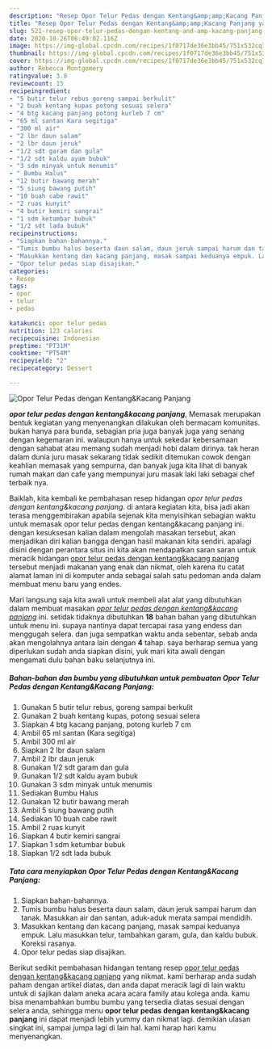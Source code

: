 ```yaml
---
description: "Resep Opor Telur Pedas dengan Kentang&amp;amp;Kacang Panjang yang Enak Banget"
title: "Resep Opor Telur Pedas dengan Kentang&amp;amp;Kacang Panjang yang Enak Banget"
slug: 521-resep-opor-telur-pedas-dengan-kentang-and-amp-kacang-panjang-yang-enak-banget
date: 2020-10-26T06:49:02.116Z
image: https://img-global.cpcdn.com/recipes/1f0717de36e3bb45/751x532cq70/opor-telur-pedas-dengan-kentangkacang-panjang-foto-resep-utama.jpg
thumbnail: https://img-global.cpcdn.com/recipes/1f0717de36e3bb45/751x532cq70/opor-telur-pedas-dengan-kentangkacang-panjang-foto-resep-utama.jpg
cover: https://img-global.cpcdn.com/recipes/1f0717de36e3bb45/751x532cq70/opor-telur-pedas-dengan-kentangkacang-panjang-foto-resep-utama.jpg
author: Rebecca Montgomery
ratingvalue: 3.8
reviewcount: 15
recipeingredient:
- "5 butir telur rebus goreng sampai berkulit"
- "2 buah kentang kupas potong sesuai selera"
- "4 btg kacang panjang potong kurleb 7 cm"
- "65 ml santan Kara segitiga"
- "300 ml air"
- "2 lbr daun salam"
- "2 lbr daun jeruk"
- "1/2 sdt garam dan gula"
- "1/2 sdt kaldu ayam bubuk"
- "3 sdm minyak untuk menumis"
- " Bumbu Halus"
- "12 butir bawang merah"
- "5 siung bawang putih"
- "10 buah cabe rawit"
- "2 ruas kunyit"
- "4 butir kemiri sangrai"
- "1 sdm ketumbar bubuk"
- "1/2 sdt lada bubuk"
recipeinstructions:
- "Siapkan bahan-bahannya."
- "Tumis bumbu halus beserta daun salam, daun jeruk sampai harum dan tanak. Masukkan air dan santan, aduk-aduk merata sampai mendidih."
- "Masukkan kentang dan kacang panjang, masak sampai keduanya empuk. Lalu masukkan telur, tambahkan garam, gula, dan kaldu bubuk. Koreksi rasanya."
- "Opor telur pedas siap disajikan."
categories:
- Resep
tags:
- opor
- telur
- pedas

katakunci: opor telur pedas 
nutrition: 123 calories
recipecuisine: Indonesian
preptime: "PT31M"
cooktime: "PT54M"
recipeyield: "2"
recipecategory: Dessert

---
```



![Opor Telur Pedas dengan Kentang&amp;Kacang Panjang](https://img-global.cpcdn.com/recipes/1f0717de36e3bb45/751x532cq70/opor-telur-pedas-dengan-kentangkacang-panjang-foto-resep-utama.jpg)

<b><i>opor telur pedas dengan kentang&amp;kacang panjang</i></b>, Memasak merupakan bentuk kegiatan yang menyenangkan dilakukan oleh bermacam komunitas. bukan hanya para bunda, sebagian pria juga banyak juga yang senang dengan kegemaran ini. walaupun hanya untuk sekedar kebersamaan dengan sahabat atau memang sudah menjadi hobi dalam dirinya. tak heran dalam dunia juru masak sekarang tidak sedikit ditemukan cowok dengan keahlian memasak yang sempurna, dan banyak juga kita lihat di banyak rumah makan dan cafe yang mempunyai juru masak laki laki sebagai chef terbaik nya.

Baiklah, kita kembali ke pembahasan resep hidangan <i>opor telur pedas dengan kentang&amp;kacang panjang</i>. di antara kegiatan kita, bisa jadi akan terasa menggembirakan apabila sejenak kita menyisihkan sebagian waktu untuk memasak opor telur pedas dengan kentang&amp;kacang panjang ini. dengan kesuksesan kalian dalam mengolah masakan tersebut, akan menjadikan diri kalian bangga dengan hasil makanan kita sendiri. apalagi disini dengan perantara situs ini kita akan mendapatkan saran saran untuk meracik hidangan <u>opor telur pedas dengan kentang&amp;kacang panjang</u> tersebut menjadi makanan yang enak dan nikmat, oleh karena itu catat alamat laman ini di komputer anda sebagai salah satu pedoman anda dalam membuat menu baru yang endes.




Mari langsung saja kita awali untuk membeli alat alat yang dibutuhkan dalam membuat masakan <u><i>opor telur pedas dengan kentang&amp;kacang panjang</i></u> ini. setidak tidaknya dibutuhkan <b>18</b> bahan bahan yang dibutuhkan untuk menu ini. supaya nantinya dapat tercapai rasa yang endess dan menggugah selera. dan juga sempatkan waktu anda sebentar, sebab anda akan mengolahnya antara lain dengan <b>4</b> tahap. saya berharap semua yang diperlukan sudah anda siapkan disini, yuk mari kita awali dengan mengamati dulu bahan baku selanjutnya ini.

<!--inarticleads1-->

##### Bahan-bahan dan bumbu yang dibutuhkan untuk pembuatan Opor Telur Pedas dengan Kentang&amp;Kacang Panjang:

1. Gunakan 5 butir telur rebus, goreng sampai berkulit
1. Gunakan 2 buah kentang kupas, potong sesuai selera
1. Siapkan 4 btg kacang panjang, potong kurleb 7 cm
1. Ambil 65 ml santan (Kara segitiga)
1. Ambil 300 ml air
1. Siapkan 2 lbr daun salam
1. Ambil 2 lbr daun jeruk
1. Gunakan 1/2 sdt garam dan gula
1. Gunakan 1/2 sdt kaldu ayam bubuk
1. Gunakan 3 sdm minyak untuk menumis
1. Sediakan  Bumbu Halus
1. Gunakan 12 butir bawang merah
1. Ambil 5 siung bawang putih
1. Sediakan 10 buah cabe rawit
1. Ambil 2 ruas kunyit
1. Siapkan 4 butir kemiri sangrai
1. Siapkan 1 sdm ketumbar bubuk
1. Siapkan 1/2 sdt lada bubuk




<!--inarticleads2-->

##### Tata cara menyiapkan Opor Telur Pedas dengan Kentang&amp;Kacang Panjang:

1. Siapkan bahan-bahannya.
1. Tumis bumbu halus beserta daun salam, daun jeruk sampai harum dan tanak. Masukkan air dan santan, aduk-aduk merata sampai mendidih.
1. Masukkan kentang dan kacang panjang, masak sampai keduanya empuk. Lalu masukkan telur, tambahkan garam, gula, dan kaldu bubuk. Koreksi rasanya.
1. Opor telur pedas siap disajikan.




Berikut sedikit pembahasan hidangan tentang resep <u>opor telur pedas dengan kentang&amp;kacang panjang</u> yang nikmat. kami berharap anda sudah paham dengan artikel diatas, dan anda dapat meracik lagi di lain waktu untuk di sajikan dalam aneka acara acara family atau kolega anda. kamu bisa menambahkan bumbu bumbu yang tersedia diatas sesuai dengan selera anda, sehingga menu <b>opor telur pedas dengan kentang&amp;kacang panjang</b> ini dapat menjadi lebih yummy dan nikmat lagi. demikian ulasan singkat ini, sampai jumpa lagi di lain hal. kami harap hari kamu menyenangkan.
